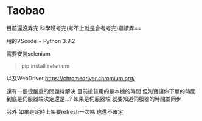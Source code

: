 # Taobao
 
目前還沒弄完
科學班考完(考不上就是會考考完)繼續弄==

用的VScode + Python 3.9.2

需要安裝selenium 
> pip install selenium 

以及WebDriver
https://chromedriver.chromium.org/

還有一個很嚴重的問題待解決
目前搶貨用的是本機的時間
但淘寶讓你下單的時間到底是伺服器端決定還是...?
如果是伺服器端 就要知道伺服器的時間並同步

另外 如果是定時上架要refresh一次嗎 也還不確定